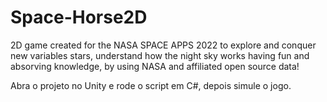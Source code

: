 # Space-Horse2D
2D game created for the NASA SPACE APPS 2022 to explore and conquer new variables stars, understand how the night sky works having fun and absorving knowledge, by using NASA and affiliated open source data!

Abra o projeto no Unity e rode o script em C#, depois simule o jogo. 
